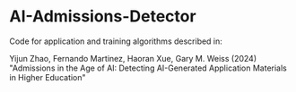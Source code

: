 # AI-Admissions-Detector

Code for application and training algorithms described in:

Yijun Zhao, Fernando Martinez, Haoran Xue, Gary M. Weiss (2024) "Admissions in the Age of AI: Detecting AI-Generated Application Materials in Higher Education"
